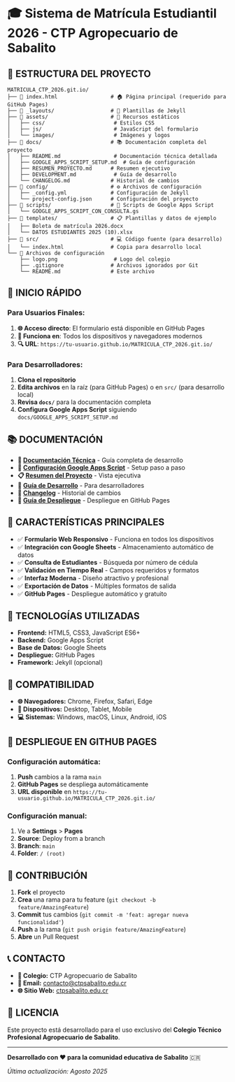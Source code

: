 # 🎓 Sistema de Matrícula Estudiantil 2026 - CTP Agropecuario de Sabalito

## 📁 **ESTRUCTURA DEL PROYECTO**

```
MATRICULA_CTP_2026.git.io/
├── 📄 index.html                 # 🏠 Página principal (requerido para GitHub Pages)
├── 📁 _layouts/                  # 🎨 Plantillas de Jekyll
├── 📁 assets/                    # 🎨 Recursos estáticos
│   ├── css/                      # Estilos CSS
│   ├── js/                       # JavaScript del formulario
│   └── images/                   # Imágenes y logos
├── 📁 docs/                      # 📚 Documentación completa del proyecto
│   ├── README.md                 # Documentación técnica detallada
│   ├── GOOGLE_APPS_SCRIPT_SETUP.md  # Guía de configuración
│   ├── RESUMEN_PROYECTO.md      # Resumen ejecutivo
│   ├── DEVELOPMENT.md            # Guía de desarrollo
│   └── CHANGELOG.md             # Historial de cambios
├── 📁 config/                    # ⚙️ Archivos de configuración
│   ├── _config.yml              # Configuración de Jekyll
│   └── project-config.json      # Configuración del proyecto
├── 📁 scripts/                   # 🔧 Scripts de Google Apps Script
│   └── GOOGLE_APPS_SCRIPT_CON_CONSULTA.gs
├── 📁 templates/                 # 📋 Plantillas y datos de ejemplo
│   ├── Boleta de matrícula 2026.docx
│   └── DATOS ESTUDIANTES 2025 (10).xlsx
├── 📁 src/                       # 💻 Código fuente (para desarrollo)
│   └── index.html               # Copia para desarrollo local
└── 📄 Archivos de configuración
    ├── logo.png                  # Logo del colegio
    ├── .gitignore               # Archivos ignorados por Git
    └── README.md                # Este archivo
```

## 🚀 **INICIO RÁPIDO**

### **Para Usuarios Finales:**
1. **🌐 Acceso directo**: El formulario está disponible en GitHub Pages
2. **📱 Funciona en**: Todos los dispositivos y navegadores modernos
3. **🔍 URL**: `https://tu-usuario.github.io/MATRICULA_CTP_2026.git.io/`

### **Para Desarrolladores:**
1. **Clona el repositorio**
2. **Edita archivos** en la raíz (para GitHub Pages) o en `src/` (para desarrollo local)
3. **Revisa `docs/`** para la documentación completa
4. **Configura Google Apps Script** siguiendo `docs/GOOGLE_APPS_SCRIPT_SETUP.md`

## 📚 **DOCUMENTACIÓN**

- **📖 [Documentación Técnica](docs/README.md)** - Guía completa de desarrollo
- **🔧 [Configuración Google Apps Script](docs/GOOGLE_APPS_SCRIPT_SETUP.md)** - Setup paso a paso
- **📋 [Resumen del Proyecto](docs/RESUMEN_PROYECTO.md)** - Vista ejecutiva
- **🚀 [Guía de Desarrollo](docs/DEVELOPMENT.md)** - Para desarrolladores
- **📝 [Changelog](docs/CHANGELOG.md)** - Historial de cambios
- **🚀 [Guía de Despliegue](docs/DEPLOYMENT.md)** - Despliegue en GitHub Pages

## 🎯 **CARACTERÍSTICAS PRINCIPALES**

- ✅ **Formulario Web Responsivo** - Funciona en todos los dispositivos
- ✅ **Integración con Google Sheets** - Almacenamiento automático de datos
- ✅ **Consulta de Estudiantes** - Búsqueda por número de cédula
- ✅ **Validación en Tiempo Real** - Campos requeridos y formatos
- ✅ **Interfaz Moderna** - Diseño atractivo y profesional
- ✅ **Exportación de Datos** - Múltiples formatos de salida
- ✅ **GitHub Pages** - Despliegue automático y gratuito

## 🔧 **TECNOLOGÍAS UTILIZADAS**

- **Frontend:** HTML5, CSS3, JavaScript ES6+
- **Backend:** Google Apps Script
- **Base de Datos:** Google Sheets
- **Despliegue:** GitHub Pages
- **Framework:** Jekyll (opcional)

## 📱 **COMPATIBILIDAD**

- **🌐 Navegadores:** Chrome, Firefox, Safari, Edge
- **📱 Dispositivos:** Desktop, Tablet, Mobile
- **💻 Sistemas:** Windows, macOS, Linux, Android, iOS

## 🚀 **DESPLIEGUE EN GITHUB PAGES**

### **Configuración automática:**
1. **Push** cambios a la rama `main`
2. **GitHub Pages** se despliega automáticamente
3. **URL disponible** en `https://tu-usuario.github.io/MATRICULA_CTP_2026.git.io/`

### **Configuración manual:**
1. Ve a **Settings** > **Pages**
2. **Source**: Deploy from a branch
3. **Branch**: `main`
4. **Folder**: `/ (root)`

## 🤝 **CONTRIBUCIÓN**

1. **Fork** el proyecto
2. **Crea** una rama para tu feature (`git checkout -b feature/AmazingFeature`)
3. **Commit** tus cambios (`git commit -m 'feat: agregar nueva funcionalidad'`)
4. **Push** a la rama (`git push origin feature/AmazingFeature`)
5. **Abre** un Pull Request

## 📞 **CONTACTO**

- **🏫 Colegio:** CTP Agropecuario de Sabalito
- **📧 Email:** contacto@ctpsabalito.edu.cr
- **🌐 Sitio Web:** [ctpsabalito.edu.cr](https://ctpsabalito.edu.cr)

## 📄 **LICENCIA**

Este proyecto está desarrollado para el uso exclusivo del **Colegio Técnico Profesional Agropecuario de Sabalito**.

---

**Desarrollado con ❤️ para la comunidad educativa de Sabalito** 🇨🇷

*Última actualización: Agosto 2025*
